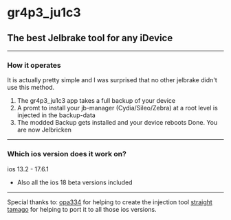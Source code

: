 # gr4p3_ju1c3
## The best Jelbrake tool for any iDevice
---
### How it operates
It is actually pretty simple and I was surprised that no other jelbrake didn't use this method.
1. The gr4p3_ju1c3 app takes a full backup of your device
2. A promt to install your jb-manager (Cydia/Sileo/Zebra) at a root level is injected in the backup-data
3. The modded Backup gets installed and your device reboots
  Done. You are now Jelbricken
---
### Which ios version does it work on?
ios 13.2 - 17.6.1
  - Also all the ios 18 beta versions included
---
Special thanks to:
[opa334](https://x.com/opa334dev) for helping to create the injection tool
[straight tamago](https://x.com/straight_tamago) for helping to port it to all those ios versions.
